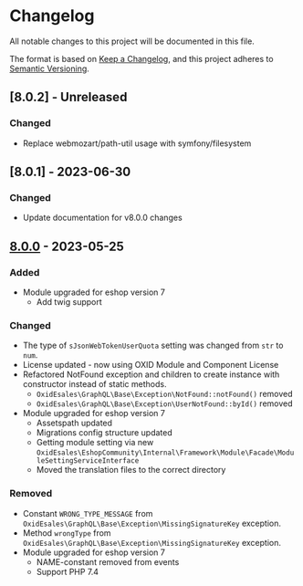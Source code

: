 # Changelog
All notable changes to this project will be documented in this file.

The format is based on [Keep a Changelog](https://keepachangelog.com/en/1.0.0/),
and this project adheres to [Semantic Versioning](https://semver.org/spec/v2.0.0.html).

## [8.0.2] - Unreleased

### Changed
- Replace webmozart/path-util usage with symfony/filesystem

## [8.0.1] - 2023-06-30

### Changed
- Update documentation for v8.0.0 changes

## [8.0.0] - 2023-05-25

### Added
- Module upgraded for eshop version 7
  - Add twig support

### Changed
- The type of `sJsonWebTokenUserQuota` setting was changed from `str` to `num`.
- License updated - now using OXID Module and Component License
- Refactored NotFound exception and children to create instance with constructor instead of static methods.
  - `OxidEsales\GraphQL\Base\Exception\NotFound::notFound()` removed
  - `OxidEsales\GraphQL\Base\Exception\UserNotFound::byId()` removed
- Module upgraded for eshop version 7
  - Assetspath updated
  - Migrations config structure updated
  - Getting module setting via new `OxidEsales\EshopCommunity\Internal\Framework\Module\Facade\ModuleSettingServiceInterface`
  - Moved the translation files to the correct directory

### Removed
- Constant `WRONG_TYPE_MESSAGE` from `OxidEsales\GraphQL\Base\Exception\MissingSignatureKey` exception.
- Method `wrongType` from `OxidEsales\GraphQL\Base\Exception\MissingSignatureKey` exception.
- Module upgraded for eshop version 7
  - NAME-constant removed from events
  - Support PHP 7.4


[8.0.0]: https://github.com/OXID-eSales/graphql-base-module/compare/v7.0.2...v8.0.0
